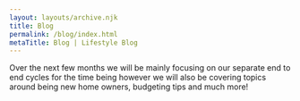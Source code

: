 ```yaml
---
layout: layouts/archive.njk
title: Blog
permalink: /blog/index.html
metaTitle: Blog | Lifestyle Blog
---
```

Over the next few months we will be mainly focusing on our separate end to end cycles for the time being however we will also be covering topics around being new home owners, budgeting tips and much more!